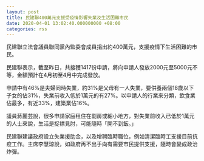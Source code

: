 ```yaml
---
layout: post
title: 民建聯400萬元支援受疫情影響失業及生活困難市民
date: 2020-04-01 13:02:40.000000000 +08:00
categories: rss
---
```


民建聯立法會議員聯同黨內監委會成員捐出約400萬元，支援疫情下生活困難的市民。

民建聯表示，截至昨日，共接獲1417份申請，將向申請人發放2000元至5000元不等，金額預計在4月初至4月中完成發放。

申請中有46%是夫婦同時失業，約31%是父母有一人失業，要供養兩個18歲以下子女的佔31%，失業前收入低於1萬元的有27%。以申請人的行業來分類，飲食業佔最多，有近33%，建築業佔16%。

議員蔣麗芸說，很多申請家庭租住在劏房或細小地方，對失業前收入已低於1萬元的人士來說，生活是捉襟見肘，可能隨時「開不到飯。」

民建聯建議政府設立失業援助金，以及增聘臨時職位，例如清潔臨時工支援目前抗疫工作。主席李慧琼說，如政府再不出手向有需要市民提供支援，隨時會變成政治炸彈。
